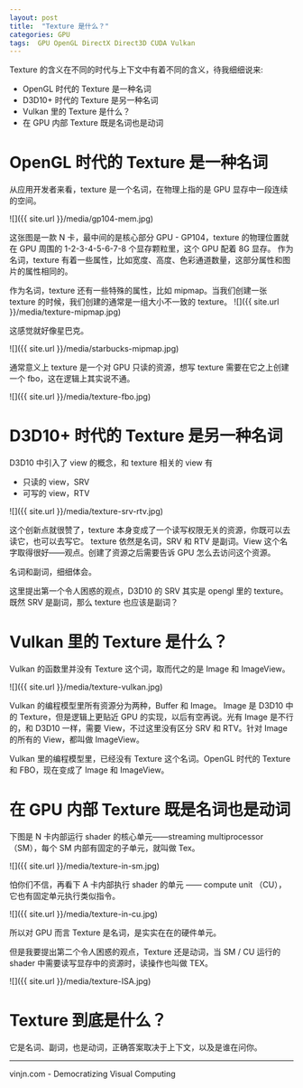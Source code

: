 ```yaml
---
layout: post
title:  "Texture 是什么？"
categories: GPU
tags:  GPU OpenGL DirectX Direct3D CUDA Vulkan
---
```


Texture 的含义在不同的时代与上下文中有着不同的含义，待我细细说来:

- OpenGL 时代的 Texture 是一种名词
- D3D10+ 时代的 Texture 是另一种名词
- Vulkan 里的 Texture 是什么？
- 在 GPU 内部 Texture 既是名词也是动词
 



OpenGL 时代的 Texture 是一种名词
=

从应用开发者来看，texture 是一个名词，在物理上指的是 GPU 显存中一段连续的空间。

![]({{ site.url }}/media/gp104-mem.jpg)

这张图是一款 N 卡，最中间的是核心部分 GPU - GP104，texture 的物理位置就在 GPU 周围的 1-2-3-4-5-6-7-8 个显存颗粒里，这个 GPU 配着 8G 显存。
作为名词，texture 有着一些属性，比如宽度、高度、色彩通道数量，这部分属性和图片的属性相同的。

作为名词，texture 还有一些特殊的属性，比如 mipmap。当我们创建一张 texture 的时候，我们创建的通常是一组大小不一致的 texture。
![]({{ site.url }}/media/texture-mipmap.jpg)

这感觉就好像星巴克。

![]({{ site.url }}/media/starbucks-mipmap.jpg)

通常意义上 texture 是一个对 GPU 只读的资源，想写 texture 需要在它之上创建一个 fbo，这在逻辑上其实说不通。

![]({{ site.url }}/media/texture-fbo.jpg)


D3D10+ 时代的 Texture 是另一种名词
=

D3D10 中引入了 view 的概念，和 texture 相关的 view 有

- 只读的 view，SRV
- 可写的 view，RTV

![]({{ site.url }}/media/texture-srv-rtv.jpg)

这个创新点就很赞了，texture 本身变成了一个读写权限无关的资源，你既可以去读它，也可以去写它。
texture 依然是名词，SRV 和 RTV 是副词。View 这个名字取得很好——观点。创建了资源之后需要告诉 GPU 怎么去访问这个资源。

名词和副词，细细体会。


这里提出第一个令人困惑的观点，D3D10 的 SRV 其实是 opengl 里的 texture。既然 SRV 是副词，那么 texture 也应该是副词？

Vulkan 里的 Texture 是什么？
=
Vulkan 的函数里并没有 Texture 这个词，取而代之的是 Image 和 ImageView。

![]({{ site.url }}/media/texture-vulkan.jpg)

Vulkan 的编程模型里所有资源分为两种，Buffer 和 Image。
Image 是 D3D10 中的 Texture，但是逻辑上更贴近 GPU 的实现，以后有空再说。光有 Image 是不行的，和 D3D10 一样，需要 View，不过这里没有区分 SRV 和 RTV。针对 Image 的所有的 View，都叫做 ImageView。

Vulkan 里的编程模型里，已经没有 Texture 这个名词。OpenGL 时代的 Texture 和 FBO，现在变成了 Image 和 ImageView。

在 GPU 内部 Texture 既是名词也是动词
=

下图是 N 卡内部运行 shader 的核心单元——streaming multiprocessor （SM），每个 SM 内部有固定的子单元，就叫做 Tex。

![]({{ site.url }}/media/texture-in-sm.jpg)

怕你们不信，再看下 A 卡内部执行 shader 的单元 —— compute unit （CU），它也有固定单元执行类似指令。

![]({{ site.url }}/media/texture-in-cu.jpg)

所以对 GPU 而言 Texture 是名词，是实实在在的硬件单元。

但是我要提出第二个令人困惑的观点，Texture 还是动词，当 SM / CU 运行的 shader 中需要读写显存中的资源时，读操作也叫做 TEX。

![]({{ site.url }}/media/texture-ISA.jpg)


Texture 到底是什么？
=
它是名词、副词，也是动词，正确答案取决于上下文，以及是谁在问你。


----
vinjn.com - Democratizing Visual Computing

